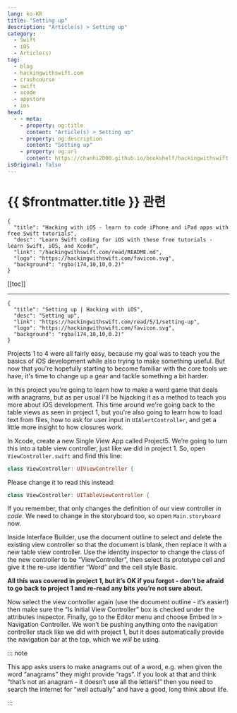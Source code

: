 ```yaml
---
lang: ko-KR
title: "Setting up"
description: "Article(s) > Setting up"
category:
  - Swift
  - iOS
  - Article(s)
tag: 
  - blog
  - hackingwithswift.com
  - crashcourse
  - swift
  - xcode
  - appstore
  - ios  
head:
  - - meta:
    - property: og:title
      content: "Article(s) > Setting up"
    - property: og:description
      content: "Setting up"
    - property: og:url
      content: https://chanhi2000.github.io/bookshelf/hackingwithswift.com/read/05/01-setting-up.html
isOriginal: false
---
```


# {{ $frontmatter.title }} 관련

```component VPCard
{
  "title": "Hacking with iOS - learn to code iPhone and iPad apps with free Swift tutorials",
  "desc": "Learn Swift coding for iOS with these free tutorials - learn Swift, iOS, and Xcode",
  "link": "/hackingwithswift.com/read/README.md",
  "logo": "https://hackingwithswift.com/favicon.svg",
  "background": "rgba(174,10,10,0.2)"
}
```

[[toc]]

---

```component VPCard
{
  "title": "Setting up | Hacking with iOS",
  "desc": "Setting up",
  "link": "https://hackingwithswift.com/read/5/1/setting-up",
  "logo": "https://hackingwithswift.com/favicon.svg",
  "background": "rgba(174,10,10,0.2)"
}
```

<VidStack src="youtube/U8eG_cEGO-A" />

Projects 1 to 4 were all fairly easy, because my goal was to teach you the basics of iOS development while also trying to make something useful. But now that you're hopefully starting to become familiar with the core tools we have, it's time to change up a gear and tackle something a bit harder.

In this project you're going to learn how to make a word game that deals with anagrams, but as per usual I'll be hijacking it as a method to teach you more about iOS development. This time around we're going back to the table views as seen in project 1, but you're also going to learn how to load text from files, how to ask for user input in `UIAlertController`, and get a little more insight to how closures work.

In Xcode, create a new Single View App called Project5. We’re going to turn this into a table view controller, just like we did in project 1. So, open <VPIcon icon="fa-brands fa-swift"/>`ViewController.swift` and find this line:

```swift
class ViewController: UIViewController {
```

Please change it to read this instead:

```swift
class ViewController: UITableViewController {
```

If you remember, that only changes the definition of our view controller *in code*. We need to change in the storyboard too, so open <VPIcon icon="iconfont icon-xcode"/>`Main.storyboard` now.

Inside Interface Builder, use the document outline to select and delete the existing view controller so that the document is blank, then replace it with a new table view controller. Use the identity inspector to change the class of the new controller to be “ViewController”, then select its prototype cell and give it the re-use identifier “Word” and the cell style Basic. 

**All this was covered in project 1, but it’s OK if you forgot - don’t be afraid to go back to project 1 and re-read any bits you’re not sure about.**

Now select the view controller again (use the document outline - it’s easier!) then make sure the “Is Initial View Controller” box is checked under the attributes inspector. Finally, go to the Editor menu and choose Embed In > Navigation Controller. We won’t be pushing anything onto the navigation controller stack like we did with project 1, but it does automatically provide the navigation bar at the top, which we *will* be using.

::: note

This app asks users to make anagrams out of a word, e.g. when given the word “anagrams” they might provide “rags”. If you look at that and think “that’s not an anagram - it doesn’t use all the letters!” then you need to search the internet for “well actually” and have a good, long think about life.

:::

